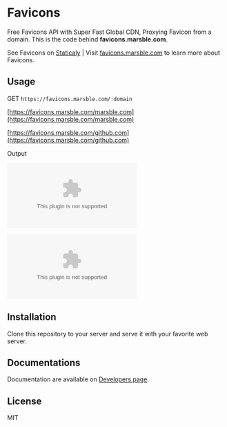 # Favicons

Free Favicons API with Super Fast Global CDN, Proxying Favicon from a domain. This is the code behind **favicons.marsble.com**.

See Favicons on [Staticaly](https://www.staticaly.com/favicons) \| Visit [favicons.marsble.com](https://favicons.marsble.com) to learn more about Favicons.

## Usage

GET `https://favicons.marsble.com/:domain`

[https://favicons.marsble.com/marsble.com](https://favicons.marsble.com/marsble.com)

[https://favicons.marsble.com/github.com](https://favicons.marsble.com/github.com)

Output

![Marsble](https://favicons.marsble.com/marsble.com)

![GitHub](https://favicons.marsble.com/github.com)

## Installation

Clone this repository to your server and serve it with your favorite web server.

## Documentations

Documentation are available on [Developers page](https://developers.marsble.com/favicons).

## License

MIT
